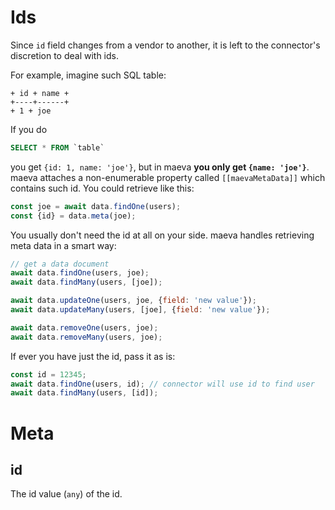 Ids
===

Since `id` field changes from a vendor to another, it is left to the connector's discretion to deal with ids.

For example, imagine such SQL table:

```
+ id + name +
+----+------+
+ 1 + joe
```

If you do

```SQL
SELECT * FROM `table`
```

you get `{id: 1, name: 'joe'}`, but in maeva **you only get `{name: 'joe'}`**. maeva attaches a non-enumerable property called `[[maevaMetaData]]` which contains such id. You could retrieve like this:

```javascript
const joe = await data.findOne(users);
const {id} = data.meta(joe);
```

You usually don't need the id at all on your side. maeva handles retrieving meta data in a smart way:

```javascript
// get a data document
await data.findOne(users, joe);
await data.findMany(users, [joe]);

await data.updateOne(users, joe, {field: 'new value'});
await data.updateMany(users, [joe], {field: 'new value'});

await data.removeOne(users, joe);
await data.removeMany(users, joe);
```

If ever you have just the id, pass it as is:

```javascript
const id = 12345;
await data.findOne(users, id); // connector will use id to find user
await data.findMany(users, [id]);
```

# Meta

## id

The id value (`any`) of the id.
